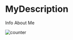 # MyDescription
Info About Me


![counter](https://[https://github.com/sagarneupane].m.pipedream.net)

